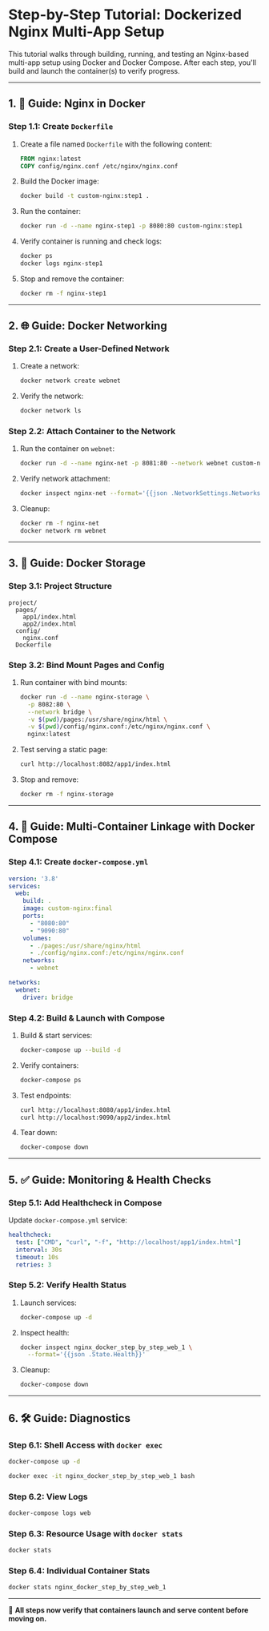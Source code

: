 # Step-by-Step Tutorial: Dockerized Nginx Multi-App Setup

This tutorial walks through building, running, and testing an Nginx-based multi-app setup using Docker and Docker Compose. After each step, you'll build and launch the container(s) to verify progress.

---

## 1. 🔧 Guide: Nginx in Docker

### Step 1.1: Create `Dockerfile`

1. Create a file named `Dockerfile` with the following content:

   ```dockerfile
   FROM nginx:latest
   COPY config/nginx.conf /etc/nginx/nginx.conf
   ```
2. Build the Docker image:

   ```bash
   docker build -t custom-nginx:step1 .
   ```
3. Run the container:

   ```bash
   docker run -d --name nginx-step1 -p 8080:80 custom-nginx:step1
   ```
4. Verify container is running and check logs:

   ```bash
   docker ps
   docker logs nginx-step1
   ```
5. Stop and remove the container:

   ```bash
   docker rm -f nginx-step1
   ```

---

## 2. 🌐 Guide: Docker Networking

### Step 2.1: Create a User-Defined Network

1. Create a network:

   ```bash
   docker network create webnet
   ```
2. Verify the network:

   ```bash
   docker network ls
   ```

### Step 2.2: Attach Container to the Network

1. Run the container on `webnet`:

   ```bash
   docker run -d --name nginx-net -p 8081:80 --network webnet custom-nginx:step1
   ```
2. Verify network attachment:

   ```bash
   docker inspect nginx-net --format='{{json .NetworkSettings.Networks}}'
   ```
3. Cleanup:

   ```bash
   docker rm -f nginx-net
   docker network rm webnet
   ```

---

## 3. 💾 Guide: Docker Storage

### Step 3.1: Project Structure

```
project/
  pages/
    app1/index.html
    app2/index.html
  config/
    nginx.conf
  Dockerfile
```

### Step 3.2: Bind Mount Pages and Config

1. Run container with bind mounts:

   ```bash
   docker run -d --name nginx-storage \
     -p 8082:80 \
     --network bridge \
     -v $(pwd)/pages:/usr/share/nginx/html \
     -v $(pwd)/config/nginx.conf:/etc/nginx/nginx.conf \
     nginx:latest
   ```
2. Test serving a static page:

   ```bash
   curl http://localhost:8082/app1/index.html
   ```
3. Stop and remove:

   ```bash
   docker rm -f nginx-storage
   ```

---

## 4. 🧩 Guide: Multi-Container Linkage with Docker Compose

### Step 4.1: Create `docker-compose.yml`

```yaml
version: '3.8'
services:
  web:
    build: .
    image: custom-nginx:final
    ports:
      - "8080:80"
      - "9090:80"
    volumes:
      - ./pages:/usr/share/nginx/html
      - ./config/nginx.conf:/etc/nginx/nginx.conf
    networks:
      - webnet

networks:
  webnet:
    driver: bridge
```

### Step 4.2: Build & Launch with Compose

1. Build & start services:

   ```bash
   docker-compose up --build -d
   ```
2. Verify containers:

   ```bash
   docker-compose ps
   ```
3. Test endpoints:

   ```bash
   curl http://localhost:8080/app1/index.html
   curl http://localhost:9090/app2/index.html
   ```
4. Tear down:

   ```bash
   docker-compose down
   ```

---

## 5. ✅ Guide: Monitoring & Health Checks

### Step 5.1: Add Healthcheck in Compose

Update `docker-compose.yml` service:

```yaml
healthcheck:
  test: ["CMD", "curl", "-f", "http://localhost/app1/index.html"]
  interval: 30s
  timeout: 10s
  retries: 3
```

### Step 5.2: Verify Health Status

1. Launch services:

   ```bash
   docker-compose up -d
   ```
2. Inspect health:

   ```bash
   docker inspect nginx_docker_step_by_step_web_1 \
     --format='{{json .State.Health}}'
   ```
3. Cleanup:

   ```bash
   docker-compose down
   ```

---

## 6. 🛠 Guide: Diagnostics

### Step 6.1: Shell Access with `docker exec`

```bash
docker-compose up -d

docker exec -it nginx_docker_step_by_step_web_1 bash
```

### Step 6.2: View Logs

```bash
docker-compose logs web
```

### Step 6.3: Resource Usage with `docker stats`

```bash
docker stats
```

### Step 6.4: Individual Container Stats

```bash
docker stats nginx_docker_step_by_step_web_1
```

---

🚀 **All steps now verify that containers launch and serve content before moving on.**
